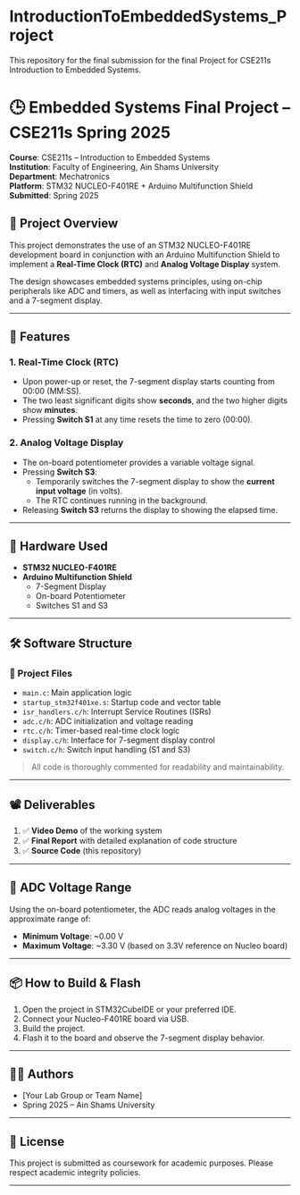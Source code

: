 # IntroductionToEmbeddedSystems_Project
This repository for the final submission for the final Project for CSE211s Introduction to Embedded Systems.


# 🕒 Embedded Systems Final Project – CSE211s Spring 2025

**Course**: CSE211s – Introduction to Embedded Systems  
**Institution**: Faculty of Engineering, Ain Shams University  
**Department**: Mechatronics  
**Platform**: STM32 NUCLEO-F401RE + Arduino Multifunction Shield  
**Submitted**: Spring 2025

## 📌 Project Overview

This project demonstrates the use of an STM32 NUCLEO-F401RE development board in conjunction with an Arduino Multifunction Shield to implement a **Real-Time Clock (RTC)** and **Analog Voltage Display** system.

The design showcases embedded systems principles, using on-chip peripherals like ADC and timers, as well as interfacing with input switches and a 7-segment display.

---

## 🚀 Features

### 1. Real-Time Clock (RTC)
- Upon power-up or reset, the 7-segment display starts counting from 00:00 (MM:SS).
- The two least significant digits show **seconds**, and the two higher digits show **minutes**.
- Pressing **Switch S1** at any time resets the time to zero (00:00).

### 2. Analog Voltage Display
- The on-board potentiometer provides a variable voltage signal.
- Pressing **Switch S3**:
  - Temporarily switches the 7-segment display to show the **current input voltage** (in volts).
  - The RTC continues running in the background.
- Releasing **Switch S3** returns the display to showing the elapsed time.

---

## 🧰 Hardware Used

- **STM32 NUCLEO-F401RE**
- **Arduino Multifunction Shield**
  - 7-Segment Display
  - On-board Potentiometer
  - Switches S1 and S3

---

## 🛠️ Software Structure

### 📂 Project Files
- `main.c`: Main application logic
- `startup_stm32f401xe.s`: Startup code and vector table
- `isr_handlers.c/h`: Interrupt Service Routines (ISRs)
- `adc.c/h`: ADC initialization and voltage reading
- `rtc.c/h`: Timer-based real-time clock logic
- `display.c/h`: Interface for 7-segment display control
- `switch.c/h`: Switch input handling (S1 and S3)

> All code is thoroughly commented for readability and maintainability.

---

## 📽️ Deliverables

1. ✅ **Video Demo** of the working system  
2. ✅ **Final Report** with detailed explanation of code structure  
3. ✅ **Source Code** (this repository)

---

## 📏 ADC Voltage Range

Using the on-board potentiometer, the ADC reads analog voltages in the approximate range of:
- **Minimum Voltage**: ~0.00 V
- **Maximum Voltage**: ~3.30 V (based on 3.3V reference on Nucleo board)

---

## 📦 How to Build & Flash

1. Open the project in STM32CubeIDE or your preferred IDE.
2. Connect your Nucleo-F401RE board via USB.
3. Build the project.
4. Flash it to the board and observe the 7-segment display behavior.

---

## 👨‍💻 Authors

- [Your Lab Group or Team Name]  
- Spring 2025 – Ain Shams University

---

## 📄 License

This project is submitted as coursework for academic purposes. Please respect academic integrity policies.

---

